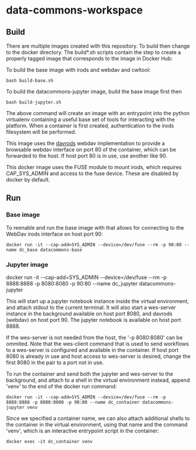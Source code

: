 # data-commons-workspace


## Build

There are multiple images created with this repository. To build then change to the docker directory. The build*.sh scripts contain the step to create a properly tagged image that corresponds to the image in Docker Hub:

To build the base image with irods and webdav and cwltool:

    bash build-base.sh

To build the datacommons-jupyter image, build the base image first then

    bash build-jupyter.sh

The above command will create an image with an entrypoint into the python virtualenv containing a useful base set of tools for interacting with the platform.  When a container is first created, authentication to the irods filesystem will be performed.  

This image uses the [davrods](https://github.com/UtrechtUniversity/davrods) webdav implementation to provide a browsable webdav interface on port 80 of the container, which can be forwarded to the host.  If host port 80 is in use, use another like 90.

This docker image uses the FUSE module to mount irods, which requires CAP_SYS_ADMIN and access to the fuse device.  These are disabled by docker by default.

## Run

### Base image

To reenable and run the base image with that allows for connecting to the WebDav irods interface on host port 90:

    docker run -it --cap-add=SYS_ADMIN --device=/dev/fuse --rm -p 90:80 --name dc_base datacommons-base


### Jupyter image

   docker run -it --cap-add=SYS_ADMIN --device=/dev/fuse --rm -p 8888:8888 -p 8080:8080 -p 90:80 --name dc_jupyter datacommons-jupyter

This will start up a jupyter notebook instance inside the virtual environment, and attach stdout to the current terminal.  It will also start a wes-server instance in the background available on host port 8080, and davrods (webdav) on host port 90.  The jupyter notebook is available on host port 8888.

If the wes-server is not needed from the host, the '-p 8080:8080' can be ommited.  Note that the wes-client command that is used to send workflows to a wes-server is configured and available in the container.  If host port 8080 is already in use and host access to wes-server is desired, change the first 8080 in the pair to a port not in use.  

To run the container and send both the jupyter and wes-server to the background, and attach to a shell in the virtual environment instead, append 'venv' to the end of the docker run command:

    docker run -it --cap-add=SYS_ADMIN --device=/dev/fuse --rm -p 8888:8888 -p 8080:8080 -p 90:80 --name dc_container datacommons-jupyter venv

Since we specified a container name, we can also attach additional shells to the container in the virtual environment, using that name and the command 'venv', which is an interactive entrypoint script in the container:

    docker exec -it dc_container venv
